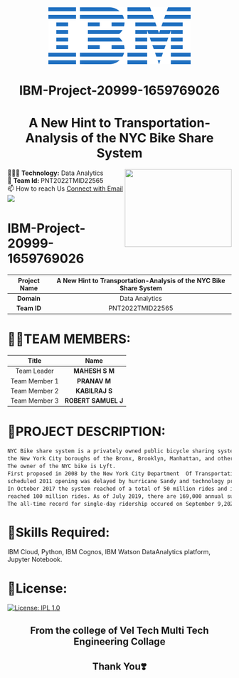 <div align="center">
<a href="https://github.com/othneildrew/Best-README-Template">
<img src="https://github.com/SuryaR-25/ReadMe-Temp/blob/master/images/IBM_logo.svg.png" alt="Logo" width="320" height="128" >
</a>
 
# IBM-Project-20999-1659769026
# A New Hint to Transportation-Analysis of the NYC Bike Share System
<img src="![image](https://user-images.githubusercontent.com/111591967/202862595-e6e5900b-4e73-462c-a68d-beab25091656.png)
" align="right" width="240" height="175"/>
</div>

👨🏻‍💻 <b>Technology:</b> Data Analytics <br>
📱  <b>Team Id: </b> PNT2022TMID22565 <br>
📫 How to reach Us <a href = "mailto: mahiravi.786@gmail.com">Connect with Email</a><br>
![](https://komarev.com/ghpvc/?username=IBM-Project-20999-1659769026&label=PROFILE+VIEWS) 
# IBM-Project-20999-1659769026



|      **Project Name**     | A New Hint to Transportation-Analysis of the NYC Bike Share System |
|:---------------------:|:------------------------------:|
|         **Domain**        |  Data Analytics |
|        **Team ID**        |  PNT2022TMID22565 |

# 👩‍👦TEAM MEMBERS:
|   **Title**   |      **Name**     |
|:-----------:|:-----------------:|
| Team Leader   |**MAHESH S M**|
| Team Member 1 |**PRANAV M**|
| Team Member 2 |**KABILRAJ S**|
| Team Member 3 |**ROBERT SAMUEL J**|

# **📜PROJECT DESCRIPTION:**
```html
NYC Bike share system is a privately owned public bicycle sharing system serving
the New York City boroughs of the Bronx, Brooklyn, Manhattan, and other cities.
The owner of the NYC bike is Lyft.
First proposed in 2008 by the New York City Department  Of Transportation, City Bike's
scheduled 2011 opening was delayed by hurricane Sandy and technology problems. 
In October 2017 the system reached of a total of 50 million rides and in July 2020 the system
reached 100 million rides. As of July 2019, there are 169,000 annual subscribers.
The all-time record for single-day ridership occured on September 9,2022, when the system had 138,372 rides.
```



# **🎯Skills Required:**
IBM Cloud, Python, IBM Cognos, IBM Watson DataAnalytics platform, Jupyter Notebook.

# 🔑License:
[![License: IPL 1.0](https://img.shields.io/badge/License-IPL_1.0-blue.svg)](https://github.com/IBM-EPBL/IBM-Project-20999-1659769026/blob/main/LICENSE)



<div align="center">
<h2>From the college of Vel Tech Multi Tech Engineering Collage<br></h2>
             <h2>Thank You❣️</h2>
             </div>
